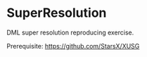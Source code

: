 # SuperResolution
DML super resolution reproducing exercise.

Prerequisite: https://github.com/StarsX/XUSG

